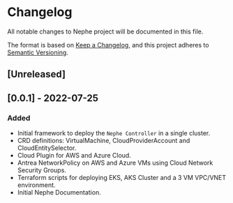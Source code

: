 # Changelog

All notable changes to Nephe project will be documented in this file.

The format is based on [Keep a Changelog](https://keepachangelog.com/en/1.0.0/),
and this project adheres to [Semantic Versioning](https://semver.org/spec/v2.0.0.html).

## [Unreleased]

## [0.0.1] - 2022-07-25

### Added

- Initial framework to deploy the `Nephe Controller` in a single cluster.
- CRD definitions: VirtualMachine, CloudProviderAccount and CloudEntitySelector. 
- Cloud Plugin for AWS and Azure Cloud.
- Antrea NetworkPolicy on AWS and Azure VMs using Cloud Network Security Groups.
- Terraform scripts for deploying EKS, AKS Cluster and a 3 VM VPC/VNET environment.
- Initial Nephe Documentation.


